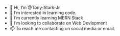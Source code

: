 - 👋 Hi, I’m @Tony-Stark-Jr
- 👀 I’m interested in learning code.
- 🌱 I’m currently learning MERN Stack
- 💞️ I’m looking to collaborate on Web Devlopment
- 📫 To reach me contacting on social media or email.

<!---
Tony-Stark-Jr/Tony-Stark-Jr is a ✨ special ✨ repository because its `README.md` (this file) appears on your GitHub profile.
You can click the Preview link to take a look at your changes.
--->
